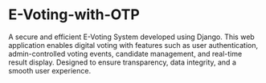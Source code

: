 # E-Voting-with-OTP
A secure and efficient E-Voting System developed using Django. This web application enables digital voting with features such as user authentication, admin-controlled voting events, candidate management, and real-time result display. Designed to ensure transparency, data integrity, and a smooth user experience.
